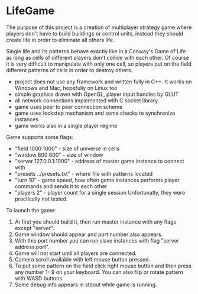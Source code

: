 # LifeGame
The purpose of this project is a creation of multiplayer strategy game where players don't have to build buildings or control units, instead they should create life in order to eliminate all others life.

Single life and its patterns behave exactly like in a Conway's Game of Life as long as cells of different players don't collide with each other. Of course it is very difficult to manipulate with only one cell, so players put on the field different patterns of cells in order to destroy others.

- project does not use any framework and written fully in C++. It works on Windows and Mac, hopefully on Linux too
- simple graphics drawn with OpenGL, player input handles by GLUT
- all network connections implemented with C socket library
- game uses peer to peer connection scheme
- game uses lockstep mechanism and some checks to synchronize instances
- game works also in a single player regime

Game supports some flags:
- "field 1000 1000" - size of universe in cells
- "window 800 600" - size of window
- "server 127.0.0.1:1000" - address of master game instance to connect with
- "presets ../presets.txt" - where file with patterns located
- "turn 10" - game speed, how often game instances performs player commands and sends it to each other
- "players 2" - player count for a single session
Unfortunatly, they were practically not tested.

To launch the game:
1) At first you should build it, then run master instance with any flags except "server".
2) Game window should appear and port number also appears.
3) With this port number you can run slave instances with flag "server address:port".
4) Game will not start until all players are connected.
5) Camera scroll available with left mouse button pressed.
6) To put some pattern on the field click right mouse button and then press any number 1- 9 on your keyboard. You can also flip or rotate pattern with WASD buttons.
7) Some debug info appears in stdout while game is running.
